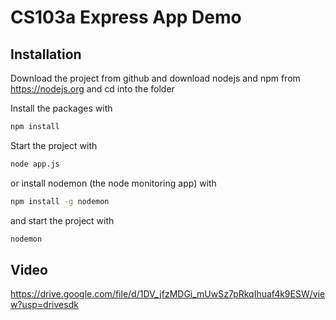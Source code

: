 # CS103a Express App Demo

## Installation
Download the project from github and download nodejs and npm from https://nodejs.org
and cd into the folder

Install the packages with
``` bash
npm install
```
Start the project with
``` bash
node app.js
```
or install nodemon (the node monitoring app) with
``` bash
npm install -g nodemon
```
and start the project with
``` bash
nodemon
```

## Video
https://drive.google.com/file/d/1DV_jfzMDGi_mUwSz7pRkqIhuaf4k9ESW/view?usp=drivesdk